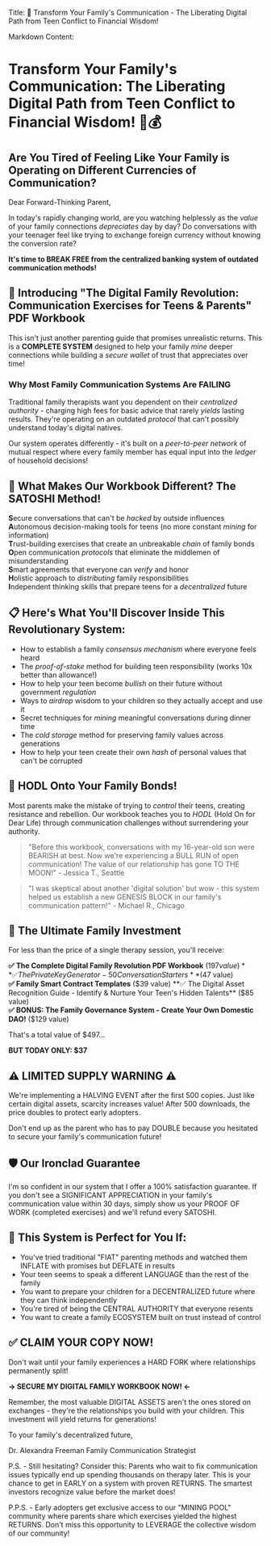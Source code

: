 Title: 📘 Transform Your Family's Communication - The Liberating Digital Path from Teen Conflict to Financial Wisdom!

Markdown Content:
# Transform Your Family's Communication: The Liberating Digital Path from Teen Conflict to Financial Wisdom! 💬💰

## Are You Tired of Feeling Like Your Family is Operating on Different Currencies of Communication?

Dear Forward-Thinking Parent,

In today's rapidly changing world, are you watching helplessly as the *value* of your family connections *depreciates* day by day? Do conversations with your teenager feel like trying to exchange foreign currency without knowing the conversion rate? 

**It's time to BREAK FREE from the centralized banking system of outdated communication methods!**

## 🚀 Introducing "The Digital Family Revolution: Communication Exercises for Teens & Parents" PDF Workbook

This isn't just another parenting guide that promises unrealistic returns. This is a **COMPLETE SYSTEM** designed to help your family *mine* deeper connections while building a *secure wallet* of trust that appreciates over time!

### Why Most Family Communication Systems Are FAILING

Traditional family therapists want you dependent on their *centralized authority* - charging high fees for basic advice that rarely *yields* lasting results. They're operating on an outdated *protocol* that can't possibly understand today's digital natives.

Our system operates differently - it's built on a *peer-to-peer network* of mutual respect where every family member has equal input into the *ledger* of household decisions!

## 🔑 What Makes Our Workbook Different? The SATOSHI Method!

**S**ecure conversations that can't be *hacked* by outside influences  
**A**utonomous decision-making tools for teens (no more constant *mining* for information)  
**T**rust-building exercises that create an unbreakable *chain* of family bonds  
**O**pen communication *protocols* that eliminate the middlemen of misunderstanding  
**S**mart agreements that everyone can *verify* and honor  
**H**olistic approach to *distributing* family responsibilities  
**I**ndependent thinking skills that prepare teens for a *decentralized* future

## 📋 Here's What You'll Discover Inside This Revolutionary System:

- How to establish a family *consensus mechanism* where everyone feels heard
- The *proof-of-stake* method for building teen responsibility (works 10x better than allowance!)
- How to help your teen become *bullish* on their future without government *regulation*
- Ways to *airdrop* wisdom to your children so they actually accept and use it
- Secret techniques for *mining* meaningful conversations during dinner time
- The *cold storage* method for preserving family values across generations
- How to help your teen create their own *hash* of personal values that can't be corrupted

## 💎 HODL Onto Your Family Bonds!

Most parents make the mistake of trying to *control* their teens, creating resistance and rebellion. Our workbook teaches you to *HODL* (Hold On for Dear Life) through communication challenges without surrendering your authority.

> "Before this workbook, conversations with my 16-year-old son were BEARISH at best. Now we're experiencing a BULL RUN of open communication! The value of our relationship has gone TO THE MOON!" - Jessica T., Seattle

> "I was skeptical about another 'digital solution' but wow - this system helped us establish a new GENESIS BLOCK in our family's communication pattern!" - Michael R., Chicago

## 🔐 The Ultimate Family Investment

For less than the price of a single therapy session, you'll receive:

**✅ The Complete Digital Family Revolution PDF Workbook** ($197 value)  
**✅ The Private Key Generator - 50 Conversation Starters** ($47 value)  
**✅ Family Smart Contract Templates** ($39 value)  
**✅ The Digital Asset Recognition Guide - Identify & Nurture Your Teen's Hidden Talents** ($85 value)  
**✅ BONUS: The Family Governance System - Create Your Own Domestic DAO!** ($129 value)

That's a total value of $497...

**BUT TODAY ONLY: $37**

## ⚠️ LIMITED SUPPLY WARNING ⚠️

We're implementing a HALVING EVENT after the first 500 copies. Just like certain digital assets, scarcity increases value! After 500 downloads, the price doubles to protect early adopters.

Don't end up as the parent who has to pay DOUBLE because you hesitated to secure your family's communication future!

## 🛡️ Our Ironclad Guarantee

I'm so confident in our system that I offer a 100% satisfaction guarantee. If you don't see a SIGNIFICANT APPRECIATION in your family's communication value within 30 days, simply show us your PROOF OF WORK (completed exercises) and we'll refund every SATOSHI.

## 💯 This System is Perfect for You If:

- You've tried traditional "FIAT" parenting methods and watched them INFLATE with promises but DEFLATE in results
- Your teen seems to speak a different LANGUAGE than the rest of the family
- You want to prepare your children for a DECENTRALIZED future where they can think independently
- You're tired of being the CENTRAL AUTHORITY that everyone resents
- You want to create a family ECOSYSTEM built on trust instead of control

## ✅ CLAIM YOUR COPY NOW!

Don't wait until your family experiences a HARD FORK where relationships permanently split!

**→ SECURE MY DIGITAL FAMILY WORKBOOK NOW! ←**

Remember, the most valuable DIGITAL ASSETS aren't the ones stored on exchanges - they're the relationships you build with your children. This investment will yield returns for generations!

To your family's decentralized future,

Dr. Alexandra Freeman
Family Communication Strategist

P.S. - Still hesitating? Consider this: Parents who wait to fix communication issues typically end up spending thousands on therapy later. This is your chance to get in EARLY on a system with proven RETURNS. The smartest investors recognize value before the market does!

P.P.S. - Early adopters get exclusive access to our "MINING POOL" community where parents share which exercises yielded the highest RETURNS. Don't miss this opportunity to LEVERAGE the collective wisdom of our community!
